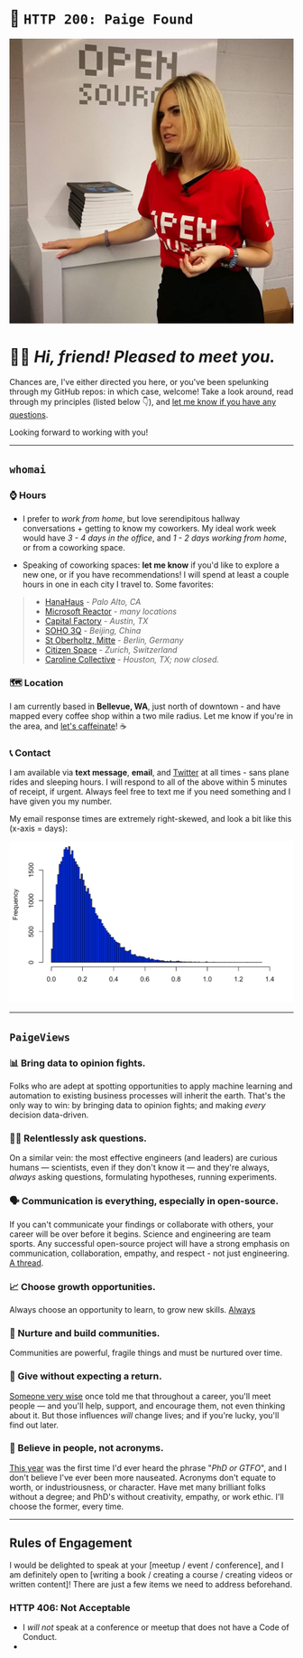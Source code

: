 # 📶 `HTTP 200: Paige Found`

![](https://github.com/dynamicwebpaige/info/blob/master/23926211_10155941132466672_7816746537214097786_o.jpg )

# 🙋‍♀️ _Hi, friend! Pleased to meet you._ 

Chances are, I've either directed you here, or you've been spelunking through my GitHub repos: in which case, welcome! Take a look around, read through my principles (listed below 👇), and [let me know if you have any questions](mailto:paige.bailey@microsoft.com). 

Looking forward to working with you!

*******

## `whomai`

### ⌚ Hours

* I prefer to _work from home_, but love serendipitous hallway conversations + getting to know my coworkers. My ideal work week would have _3 - 4 days in the office_, and _1 - 2 days working from home_, or from a coworking space.

* Speaking of coworking spaces: **let me know** if you'd like to explore a new one, or if you have recommendations! I will spend at least a couple hours in one in each city I travel to. Some favorites:

> * [HanaHaus](http://www.hanahaus.com/) - _Palo Alto, CA_
> * [Microsoft Reactor](https://developer.microsoft.com/en-us/reactor/) - _many locations_
> * [Capital Factory](https://www.capitalfactory.com/) - _Austin, TX_
> * [SOHO 3Q](http://www.soho3q.com/home/#!/) - _Beijing, China_
> * [St Oberholtz, Mitte](http://sanktoberholz.de/en/locations/) - _Berlin, Germany_
> * [Citizen Space](https://citizen-space.ch/) - _Zurich, Switzerland_
> * [Caroline Collective](https://www.houstonpress.com/arts/caroline-collective-is-officially-closed-6390605) - _Houston, TX; now closed._

### 🗺 Location

I am currently based in **Bellevue, WA**, just north of downtown - and have mapped every coffee shop within a two mile radius. Let me know if you're in the area, and [let's caffeinate](https://calendly.com/paigebailey)! ☕

### 📞 Contact

I am available via **text message**, **email**, and [Twitter](https://www.twitter.com/dynamicwebpaige) at all times - sans plane rides and sleeping hours. I will respond to all of the above within 5 minutes of receipt, if urgent. Always feel free to text me if you need something and I have given you my number.

My email response times are extremely right-skewed, and look a bit like this (x-axis = days):

![](https://github.com/dynamicwebpaige/info/blob/master/paige_responses.png)

**********

## `PaigeViews`

### 📊 Bring data to opinion fights.
Folks who are adept at spotting opportunities to apply machine learning and automation to existing business processes will inherit the earth. That's the only way to win: by bringing data to opinion fights; and making *every* decision data-driven.

### 🙋‍♀️ Relentlessly ask questions.
On a similar vein: the most effective engineers (and leaders) are curious humans — scientists, even if they don't know it — and they're always, *always* asking questions, formulating hypotheses, running experiments.

### 🗣 Communication is everything, especially in open-source.
If you can't communicate your findings or collaborate with others, your career will be over before it begins. Science and engineering are team sports. Any successful open-source project will have a strong emphasis on communication, collaboration, empathy, and respect - not just engineering. [A thread](https://twitter.com/DynamicWebPaige/status/945702102214594560).

### 📈 Choose growth opportunities.
Always choose an opportunity to learn, to grow new skills. [Always](https://twitter.com/DynamicWebPaige/status/1050126083863924736)

### 👭 Nurture and build communities.
Communities are powerful, fragile things and must be nurtured over time.

### 🎁 Give without expecting a return.
[Someone very wise](http://third-bit.com/) once told me that throughout a career, you'll meet people — and you'll help, support, and encourage them, not even thinking about it. But those influences _will_ change lives; and if you're lucky, you'll find out later.

### 🙏 Believe in people, not acronyms.
[This year](https://twitter.com/DynamicWebPaige/status/984584446316703746) was the first time I'd ever heard the phrase "_PhD or GTFO_", and I don't believe I've ever been more nauseated. Acronyms don't equate to worth, or industriousness, or character. Have met many brilliant folks without a degree; and PhD's without creativity, empathy, or work ethic. I'll choose the former, every time.

**********

## Rules of Engagement

I would be delighted to speak at your [meetup / event / conference], and I am definitely open to [writing a book / creating a course / creating videos or written content]! There are just a few items we need to address beforehand.

### HTTP 406: Not Acceptable

* I _will not_ speak at a conference or meetup that does not have a Code of Conduct.
*
